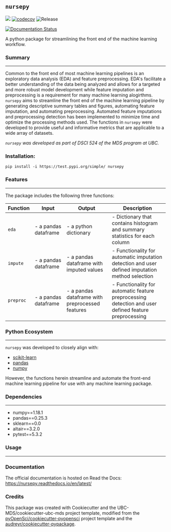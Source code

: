 ## `nursepy`

![](https://github.com/UBC-MDS/nursepy/workflows/build/badge.svg) [![codecov](https://codecov.io/gh/UBC-MDS/nursepy/branch/master/graph/badge.svg)](https://codecov.io/gh/UBC-MDS/nursepy) ![Release](https://github.com/UBC-MDS/nursepy/workflows/Release/badge.svg)

[![Documentation Status](https://readthedocs.org/projects/nursepy/badge/?version=latest)](https://nursepy.readthedocs.io/en/latest/?badge=latest)

A python package for streamlining the front end of the machine learning workflow.

### Summary

---

Common to the front end of most machine learning pipelines is an exploratory data analysis (EDA) and feature preprocessing. EDA's facilitate a better understanding of the data being analyzed and allows for a targeted and more robust model development while feature imputation and preprocessing is a requirement for many machine learning alogirthms. `nursepy` aims to streamline the front end of the machine learning pipeline by generating descriptive summary tables and figures, automating feature imputation, and automating preprocessing. Automated feature imputations and preprocessing detection has been implemented to minimize time and optimize the processing methods used. The functions in `nursepy` were developed to provide useful and informative metrics that are applicable to a wide array of datasets.

_`nursepy` was developed as part of DSCI 524 of the MDS program at UBC._

### Installation:

```
pip install -i https://test.pypi.org/simple/ nursepy
```

### Features

---

The package includes the following three functions:

| Function  | Input                | Output                                          | Description                                                                                          |
| --------- | -------------------- | ----------------------------------------------- | ---------------------------------------------------------------------------------------------------- |
| `eda`     | - a pandas dataframe | - a python dictionary                           | - Dictionary that contains histogram and summary statistics for each column                          |
| `impute`  | - a pandas dataframe | - a pandas dataframe with imputed values        | - Functionality for automatic imputation detection and user defined imputation method selection      |
| `preproc` | - a pandas dataframe | - a pandas dataframe with preprocessed features | - Functionality for automatic feature preprocessing detection and user defined feature preprocessing |

### Python Ecosystem

---

`nursepy` was developed to closely align with:

- [scikit-learn](https://scikit-learn.org/stable/install.html)
- [pandas](https://pandas.pydata.org/)
- [numpy](https://numpy.org/)

However, the functions herein streamline and automate the front-end machine learning pipeline for use with any machine learning package.

### Dependencies

---

- numpy==1.18.1
- pandas==0.25.3
- sklearn==0.0
- altair==3.2.0
- pytest==5.3.2

### Usage

---

### Documentation

The official documentation is hosted on Read the Docs: <https://nursepy.readthedocs.io/en/latest/>

### Credits

This package was created with Cookiecutter and the UBC-MDS/cookiecutter-ubc-mds project template, modified from the [pyOpenSci/cookiecutter-pyopensci](https://github.com/pyOpenSci/cookiecutter-pyopensci) project template and the [audreyr/cookiecutter-pypackage](https://github.com/audreyr/cookiecutter-pypackage).
